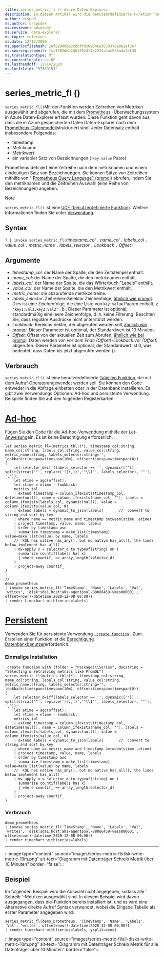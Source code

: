 ```yaml
---
title: series_metric_fl ()-Azure Daten-Explorer
description: In diesem Artikel wird die benutzerdefinierte Funktion "series_metric_fl ()" in Azure Daten-Explorer beschrieben.
author: orspod
ms.author: orspodek
ms.reviewer: adieldar
ms.service: data-explorer
ms.topic: reference
ms.date: 12/13/2020
ms.openlocfilehash: 2af82906be2cdbffdc69646a3050376e0a1af867
ms.sourcegitcommit: fcaf3056db2481f0e3f4c2324c4ac956a4afef38
ms.translationtype: MT
ms.contentlocale: de-DE
ms.lasthandoff: 12/14/2020
ms.locfileid: "97389151"
---
```

# <a name="series_metric_fl"></a>series_metric_fl ()


`series_metric_fl()`Mit der-Funktion werden Zeitreihen von Metriken ausgewählt und abgerufen, die mit dem [Prometheus](https://prometheus.io/) -Überwachungssystem in Azure Daten-Explorer erfasst wurden. Diese Funktion geht davon aus, dass die in Azure gespeicherten Daten Daten-Explorer nach dem [Prometheus-Datenmodell](https://prometheus.io/docs/concepts/data_model/)strukturiert sind. Jeder Datensatz enthält insbesondere Folgendes:
 * timestamp 
 * Metrikname 
 * Metrikwert 
 * ein variabler Satz von Bezeichnungen ( `key:value` Paare)
 
 Prometheus definiert eine Zeitreihe nach dem metriknamen und einem eindeutigen Satz von Bezeichnungen. Sie können Sätze von Zeitreihen mithilfe von " [Prometheus Query Language" (promql)](https://prometheus.io/docs/prometheus/latest/querying/basics/) abrufen, indem Sie den metriknamen und die Zeitreihen Auswahl (eine Reihe von Bezeichnungen) angeben.

> [!NOTE]
> `series_metric_fl()` ist eine [UDF (benutzerdefinierte Funktion)](../query/functions/user-defined-functions.md). Weitere Informationen finden Sie unter [Verwendung](#usage).

## <a name="syntax"></a>Syntax

`T | invoke series_metric_fl(`*timestamp_col* `,` *name_col* `,` *labels_col* `,` *value_col* `,` *metric_name* `,` *labels_selector* `,` *Lookback* `,` *Offset*`)`

## <a name="arguments"></a>Argumente

* *timestamp_col*: der Name der Spalte, die den Zeitstempel enthält.
* *name_col*: der Name der Spalte, die den metriknamen enthält.
* *labels_col*: der Name der Spalte, die das Wörterbuch "Labels" enthält.
* *value_col*: der Name der Spalte, die den Metrikwert enthält.
* *metric_name*: die abzurufende metrikzeitreihe.
* *labels_selector*: Zeitreihen-Selektor Zeichenfolge, [ähnlich wie promql](https://prometheus.io/docs/prometheus/latest/querying/basics/#time-series-selectors). Dies ist eine Zeichenfolge, die eine Liste von `key:value` Paaren enthält, z `'key1:val1,key2:val2'` . b.. Dieser Parameter ist optional, standardmäßig eine leere Zeichenfolge, d. h. keine Filterung. Beachten Sie, dass reguläre Ausdrücke nicht unterstützt werden. 
* *Lookback*: Bereichs Vektor, der abgerufen werden soll, [ähnlich wie promql](https://prometheus.io/docs/prometheus/latest/querying/basics/#range-vector-selectors). Dieser Parameter ist optional, der Standardwert ist 10 Minuten.
* *Offset*: Offset von der aktuellen Zeit zum Abrufen, [ähnlich wie bei promql](https://prometheus.io/docs/prometheus/latest/querying/basics/#offset-modifier). Daten werden von *vor dem Ende (Offset)-Lookback* vor *(Offset)* abgerufen. Dieser Parameter ist optional, der Standardwert ist 0, was bedeutet, dass Daten bis jetzt abgerufen werden ().

## <a name="usage"></a>Verbrauch

`series_metric_fl()` ist eine benutzerdefinierte [Tabellen Funktion](../query/functions/user-defined-functions.md#tabular-function), die mit dem [Aufruf Operator](../query/invokeoperator.md)angewendet werden soll. Sie können den Code entweder in die Abfrage einbetten oder in der Datenbank installieren. Es gibt zwei Verwendungs Optionen: Ad-hoc und persistente Verwendung. Beispiele finden Sie auf den folgenden Registerkarten.

# <a name="ad-hoc"></a>[Ad-hoc](#tab/adhoc)

Fügen Sie den Code für die Ad-hoc-Verwendung mithilfe der [Let-Anweisung](../query/letstatement.md)ein. Es ist keine Berechtigung erforderlich.

<!-- csl: https://help.kusto.windows.net:443/Samples -->
```kusto
let series_metric_fl=(metrics_tbl:(*), timestamp_col:string, name_col:string, labels_col:string, value_col:string, metric_name:string, labels_selector:string='', lookback:timespan=timespan(10m), offset:timespan=timespan(0))
{
    let selector_d=iff(labels_selector == '', dynamic(['']), split(strcat('"', replace('([:,])','"\\1"', labels_selector), '"'), ','));
    let etime = ago(offset);
    let stime = etime - lookback;
    metrics_tbl
    | extend timestamp = column_ifexists(timestamp_col, datetime(null)), name = column_ifexists(name_col, ''), labels = column_ifexists(labels_col, dynamic(null)), value = column_ifexists(value_col, 0)
    | extend labels = dynamic_to_json(labels)       //  convert to string and sort by key
    | where name == metric_name and timestamp between(stime..etime)
    | project timestamp, value, name, labels
    | order by timestamp asc
    | summarize timestamp = make_list(timestamp), value=make_list(value) by name, labels
    //  KQL has native has_any(), but no native has_all(), the lines below implement has_all()
    | mv-apply x = selector_d to typeof(string) on (
      summarize countif(labels has x)
      | where countif_ == array_length(selector_d)
    )
    | project-away countif_
}
;
//
demo_prometheus
| invoke series_metric_fl('TimeStamp', 'Name', 'Labels', 'Val', 'writes', 'disk:sda1,host:aks-agentpool-88086459-vmss000001', offset=now()-datetime(2020-12-08 00:00))
| render timechart with(series=labels)
```

# <a name="persistent"></a>[Persistent](#tab/persistent)

Verwenden Sie für persistente Verwendung [`.create function`](../management/create-function.md) . Zum Erstellen einer Funktion ist die [Berechtigung Datenbankbenutzer](../management/access-control/role-based-authorization.md)erforderlich.

### <a name="one-time-installation"></a>Einmalige Installation

<!-- csl: https://help.kusto.windows.net:443/Samples -->
```kusto
.create function with (folder = "Packages\\Series", docstring = "Selecting & retrieving metrics like PromQL")
series_metric_fl(metrics_tbl:(*), timestamp_col:string, name_col:string, labels_col:string, value_col:string, metric_name:string, labels_selector:string='', lookback:timespan=timespan(10m), offset:timespan=timespan(0))
{
    let selector_d=iff(labels_selector == '', dynamic(['']), split(strcat('"', replace('([:,])','"\\1"', labels_selector), '"'), ','));
    let etime = ago(offset);
    let stime = etime - lookback;
    metrics_tbl
    | extend timestamp = column_ifexists(timestamp_col, datetime(null)), name = column_ifexists(name_col, ''), labels = column_ifexists(labels_col, dynamic(null)), value = column_ifexists(value_col, 0)
    | extend labels = dynamic_to_json(labels)       //  convert to string and sort by key
    | where name == metric_name and timestamp between(stime..etime)
    | project timestamp, value, name, labels
    | order by timestamp asc
    | summarize timestamp = make_list(timestamp), value=make_list(value) by name, labels
    //  KQL has native has_any(), but no native has_all(), the lines below implement has_all()
    | mv-apply x = selector_d to typeof(string) on (
      summarize countif(labels has x)
      | where countif_ == array_length(selector_d)
    )
    | project-away countif_
}
```

### <a name="usage"></a>Verbrauch

<!-- csl: https://help.kusto.windows.net:443/Samples -->
```kusto
demo_prometheus
| invoke series_metric_fl('TimeStamp', 'Name', 'Labels', 'Val', 'writes', 'disk:sda1,host:aks-agentpool-88086459-vmss000001', offset=now()-datetime(2020-12-08 00:00))
| render timechart with(series=labels)
```

---

:::image type="content" source="images/series-metric-fl/disk-write-metric-10m.png" alt-text="Diagramm mit Datenträger Schreib Metrik über 10 Minuten" border="false":::

## <a name="example"></a>Beispiel

Im folgenden Beispiel wird die Auswahl nicht angegeben, sodass alle ' Schreib '-Metriken ausgewählt sind. In diesem Beispiel wird davon ausgegangen, dass die-Funktion bereits installiert ist, und es wird eine Alternative direkte Aufruf Syntax verwendet, wobei die Eingabe Tabelle als erster Parameter angegeben wird:
    
<!-- csl: https://help.kusto.windows.net:443/Samples -->
```kusto
series_metric_fl(demo_prometheus, 'TimeStamp', 'Name', 'Labels', 'Val', 'writes', offset=now()-datetime(2020-12-08 00:00))
| render timechart with(series=labels, ysplit=axes)
```
    
:::image type="content" source="images/series-metric-fl/all-disks-write-metric-10m.png" alt-text="Diagramm mit Datenträger Schreib Metrik für alle Datenträger über 10 Minuten" border="false":::

